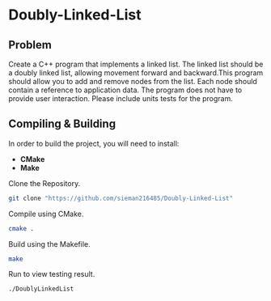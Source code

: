 # Doubly-Linked-List

## Problem

Create a C++ program that implements a linked list. The linked list should be a doubly linked list, allowing movement forward and backward.This program should allow you to add and remove nodes from the list. Each node should contain a reference to application data. The program does not have to provide user interaction. Please include units tests for the program.

## Compiling & Building
In order to build the project, you will need to install:
- **CMake**
- **Make**

Clone the Repository.
```bash
git clone "https://github.com/sieman216485/Doubly-Linked-List"
```
Compile using CMake.
```bash
cmake .
```
Build using the Makefile.
```bash
make
```
Run to view testing result.
```
./DoublyLinkedList
```